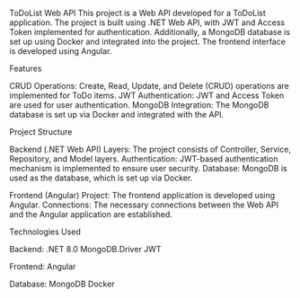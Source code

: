 ToDoList Web API
This project is a Web API developed for a ToDoList application. The project is built using .NET Web API, with JWT and Access Token implemented for authentication. Additionally, a MongoDB database is set up using Docker and integrated into the project. The frontend interface is developed using Angular.

Features

CRUD Operations: Create, Read, Update, and Delete (CRUD) operations are implemented for ToDo items.
JWT Authentication: JWT and Access Token are used for user authentication.
MongoDB Integration: The MongoDB database is set up via Docker and integrated with the API.

Project Structure

Backend (.NET Web API)
Layers: The project consists of Controller, Service, Repository, and Model layers.
Authentication: JWT-based authentication mechanism is implemented to ensure user security.
Database: MongoDB is used as the database, which is set up via Docker.

Frontend (Angular)
Project: The frontend application is developed using Angular.
Connections: The necessary connections between the Web API and the Angular application are established.

Technologies Used

Backend:
.NET 8.0
MongoDB.Driver
JWT

Frontend:
Angular

Database:
MongoDB
Docker

